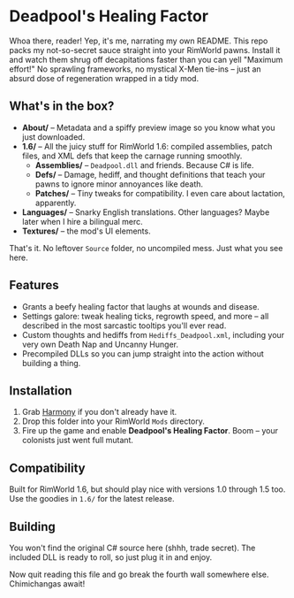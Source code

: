 # Deadpool's Healing Factor

Whoa there, reader! Yep, it's me, narrating my own README. This repo packs my not-so-secret sauce straight into your RimWorld pawns. Install it and watch them shrug off decapitations faster than you can yell "Maximum effort!" No sprawling frameworks, no mystical X-Men tie-ins – just an absurd dose of regeneration wrapped in a tidy mod.

## What's in the box?

- **About/** – Metadata and a spiffy preview image so you know what you just downloaded.
- **1.6/** – All the juicy stuff for RimWorld 1.6: compiled assemblies, patch files, and XML defs that keep the carnage running smoothly.
  - **Assemblies/** – `Deadpool.dll` and friends. Because C# is life.
  - **Defs/** – Damage, hediff, and thought definitions that teach your pawns to ignore minor annoyances like death.
  - **Patches/** – Tiny tweaks for compatibility. I even care about lactation, apparently.
- **Languages/** – Snarky English translations. Other languages? Maybe later when I hire a bilingual merc.
- **Textures/** – the mod's UI elements.

That's it. No leftover `Source` folder, no uncompiled mess. Just what you see here.

## Features

- Grants a beefy healing factor that laughs at wounds and disease.
- Settings galore: tweak healing ticks, regrowth speed, and more – all described in the most sarcastic tooltips you'll ever read.
- Custom thoughts and hediffs from `Hediffs_Deadpool.xml`, including your very own Death Nap and Uncanny Hunger.
- Precompiled DLLs so you can jump straight into the action without building a thing.

## Installation

1. Grab [Harmony](https://github.com/pardeike/HarmonyRimWorld) if you don't already have it.
2. Drop this folder into your RimWorld `Mods` directory.
3. Fire up the game and enable **Deadpool's Healing Factor**. Boom – your colonists just went full mutant.

## Compatibility

Built for RimWorld 1.6, but should play nice with versions 1.0 through 1.5 too. Use the goodies in `1.6/` for the latest release.

## Building

You won't find the original C# source here (shhh, trade secret). The included DLL is ready to roll, so just plug it in and enjoy.

Now quit reading this file and go break the fourth wall somewhere else. Chimichangas await!
